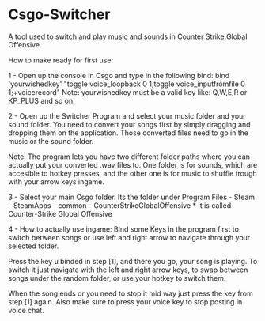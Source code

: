# Csgo-Switcher
A tool used to switch and play music and sounds in Counter Strike:Global Offensive

How to make ready for first use:

1 - Open up the console in Csgo and type in the following bind: bind 'yourwishedkey' "toggle voice_loopback 0 1;toggle voice_inputfromfile 0 1;+voicerecord"
  Note: yourwishedkey must be a valid key like: Q,W,E,R or KP_PLUS and so on.
  
2 - Open up the Switcher Program and select your music folder and your sound folder. You need to convert your songs first by simply dragging and dropping them on the application. Those converted files need to go in the music or the sound folder.

Note: The program lets you have two different folder paths where you can actually put your converted .wav files to. One folder is for sounds, which are accesible to hotkey presses, and the other one is for music to shuffle trough with your arrow keys ingame.

3 - Select your main Csgo folder. Its the folder under Program Files - Steam - SteamApps - common - CounterStrikeGlobalOffensive
      * It is called Counter-Strike Global Offensive

4 - How to actually use ingame:
  Bind some Keys in the program first to switch between songs or use left and right arrow to navigate through your selected folder.
  
  Press the key u binded in step [1], and there you go, your song is playing. To switch it just navigate with the left and right arrow keys, to swap between songs under the random folder, or use your hotkey to switch them.
  
  When the song ends or you need to stop it mid way just press the key from step [1] again. Also make sure to press your voice key to stop posting in voice chat.
